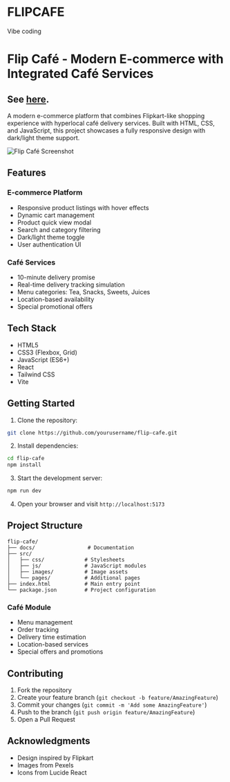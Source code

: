 # FLIPCAFE
Vibe coding
# Flip Café - Modern E-commerce with Integrated Café Services

## See [here](https://harshkumard315.github.io/FLIPCAFE/).

A modern e-commerce platform that combines Flipkart-like shopping experience with hyperlocal café delivery services. Built with HTML, CSS, and JavaScript, this project showcases a fully responsive design with dark/light theme support.

![Flip Café Screenshot](https://images.pexels.com/photos/302899/pexels-photo-302899.jpeg)

## Features

### E-commerce Platform
- Responsive product listings with hover effects
- Dynamic cart management
- Product quick view modal
- Search and category filtering
- Dark/light theme toggle
- User authentication UI

### Café Services
- 10-minute delivery promise
- Real-time delivery tracking simulation
- Menu categories: Tea, Snacks, Sweets, Juices
- Location-based availability
- Special promotional offers

## Tech Stack
- HTML5
- CSS3 (Flexbox, Grid)
- JavaScript (ES6+)
- React
- Tailwind CSS
- Vite

## Getting Started

1. Clone the repository:
```bash
git clone https://github.com/yourusername/flip-cafe.git
```

2. Install dependencies:
```bash
cd flip-cafe
npm install
```

3. Start the development server:
```bash
npm run dev
```

4. Open your browser and visit `http://localhost:5173`

## Project Structure
```
flip-cafe/
├── docs/                 # Documentation
├── src/
│   ├── css/             # Stylesheets
│   ├── js/              # JavaScript modules
│   ├── images/          # Image assets
│   └── pages/           # Additional pages
├── index.html           # Main entry point
└── package.json         # Project configuration
```


### Café Module
- Menu management
- Order tracking
- Delivery time estimation
- Location-based services
- Special offers and promotions

## Contributing
1. Fork the repository
2. Create your feature branch (`git checkout -b feature/AmazingFeature`)
3. Commit your changes (`git commit -m 'Add some AmazingFeature'`)
4. Push to the branch (`git push origin feature/AmazingFeature`)
5. Open a Pull Request

## Acknowledgments
- Design inspired by Flipkart
- Images from Pexels
- Icons from Lucide React
